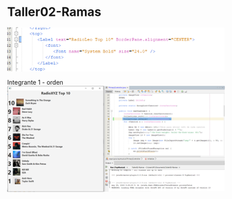 # Taller02-Ramas
![](https://github.com/LeoParra03/Taller02-Ramas/blob/main/Captura%20de%20pantalla%202023-05-24%20164700.png)

Integrante 1 - orden 
![](https://github.com/LeoParra03/Taller02-Ramas/blob/main/Integrante1.png)
